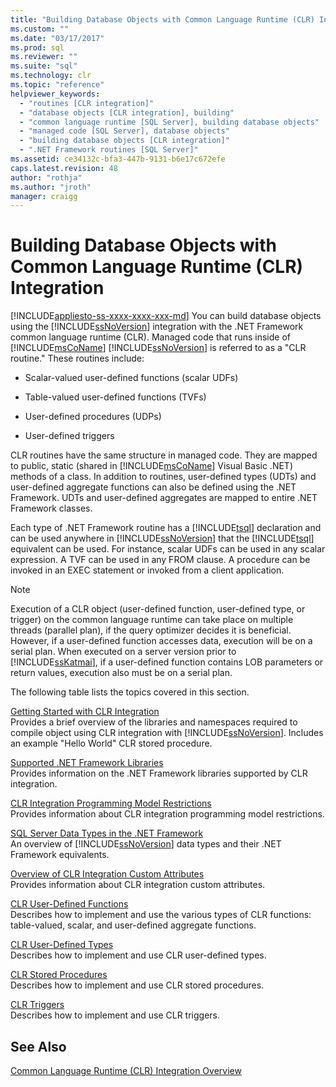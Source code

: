 ```yaml
---
title: "Building Database Objects with Common Language Runtime (CLR) Integration | Microsoft Docs"
ms.custom: ""
ms.date: "03/17/2017"
ms.prod: sql
ms.reviewer: ""
ms.suite: "sql"
ms.technology: clr
ms.topic: "reference"
helpviewer_keywords: 
  - "routines [CLR integration]"
  - "database objects [CLR integration], building"
  - "common language runtime [SQL Server], building database objects"
  - "managed code [SQL Server], database objects"
  - "building database objects [CLR integration]"
  - ".NET Framework routines [SQL Server]"
ms.assetid: ce34132c-bfa3-447b-9131-b6e17c672efe
caps.latest.revision: 48
author: "rothja"
ms.author: "jroth"
manager: craigg
---
```

# Building Database Objects with Common Language Runtime (CLR) Integration
[!INCLUDE[appliesto-ss-xxxx-xxxx-xxx-md](../../../includes/appliesto-ss-xxxx-xxxx-xxx-md.md)]
  You can build database objects using the [!INCLUDE[ssNoVersion](../../../includes/ssnoversion-md.md)] integration with the .NET Framework common language runtime (CLR). Managed code that runs inside of [!INCLUDE[msCoName](../../../includes/msconame-md.md)] [!INCLUDE[ssNoVersion](../../../includes/ssnoversion-md.md)] is referred to as a "CLR routine." These routines include:  
  
-   Scalar-valued user-defined functions (scalar UDFs)  
  
-   Table-valued user-defined functions (TVFs)  
  
-   User-defined procedures (UDPs)  
  
-   User-defined triggers  
  
 CLR routines have the same structure in managed code. They are mapped to public, static (shared in [!INCLUDE[msCoName](../../../includes/msconame-md.md)] Visual Basic .NET) methods of a class. In addition to routines, user-defined types (UDTs) and user-defined aggregate functions can also be defined using the .NET Framework. UDTs and user-defined aggregates are mapped to entire .NET Framework classes.  
  
 Each type of .NET Framework routine has a [!INCLUDE[tsql](../../../includes/tsql-md.md)] declaration and can be used anywhere in [!INCLUDE[ssNoVersion](../../../includes/ssnoversion-md.md)] that the [!INCLUDE[tsql](../../../includes/tsql-md.md)] equivalent can be used. For instance, scalar UDFs can be used in any scalar expression. A TVF can be used in any FROM clause. A procedure can be invoked in an EXEC statement or invoked from a client application.  
  
> [!NOTE]  
>  Execution of a CLR object (user-defined function, user-defined type, or trigger) on the common language runtime can take place on multiple threads (parallel plan), if the query optimizer decides it is beneficial. However, if a user-defined function accesses data, execution will be  on a serial plan. When executed on a server version prior to [!INCLUDE[ssKatmai](../../../includes/sskatmai-md.md)], if a user-defined function contains LOB parameters or return values, execution also must be on a serial plan.  
  
 The following table lists the topics covered in this section.  
  
 [Getting Started with CLR Integration](../../../relational-databases/clr-integration/database-objects/getting-started-with-clr-integration.md)  
 Provides a brief overview of the libraries and namespaces required to compile object using CLR integration with [!INCLUDE[ssNoVersion](../../../includes/ssnoversion-md.md)]. Includes an example "Hello World" CLR stored procedure.  
  
 [Supported .NET Framework Libraries](../../../relational-databases/clr-integration/database-objects/supported-net-framework-libraries.md)  
 Provides information on the .NET Framework libraries supported by CLR integration.  
  
 [CLR Integration Programming Model Restrictions](../../../relational-databases/clr-integration/database-objects/clr-integration-programming-model-restrictions.md)  
 Provides information about CLR integration programming model restrictions.  
  
 [SQL Server Data Types in the .NET Framework](../../../relational-databases/clr-integration-database-objects-types-net-framework/sql-server-data-types-in-the-net-framework.md)  
 An overview of [!INCLUDE[ssNoVersion](../../../includes/ssnoversion-md.md)] data types and their .NET Framework equivalents.  
  
 [Overview of CLR Integration Custom Attributes](http://msdn.microsoft.com/library/ecf5c097-0972-48e2-a9c0-b695b7dd2820)  
 Provides information about CLR integration custom attributes.  
  
 [CLR User-Defined Functions](../../../relational-databases/clr-integration-database-objects-user-defined-functions/clr-user-defined-functions.md)  
 Describes how to implement and use the various types of CLR functions: table-valued, scalar, and user-defined aggregate functions.  
  
 [CLR User-Defined Types](../../../relational-databases/clr-integration-database-objects-user-defined-types/clr-user-defined-types.md)  
 Describes how to implement and use CLR user-defined types.  
  
 [CLR Stored Procedures](http://msdn.microsoft.com/library/bbdd51b2-a9b4-4916-ba6f-7957ac6c3f33)  
 Describes how to implement and use CLR stored procedures.  
  
 [CLR Triggers](http://msdn.microsoft.com/library/302a4e4a-3172-42b6-9cc0-4a971ab49c1c)  
 Describes how to implement and use CLR triggers.  
  
## See Also  
 [Common Language Runtime &#40;CLR&#41; Integration Overview](../../../relational-databases/clr-integration/common-language-runtime-integration-overview.md)  
  
  
